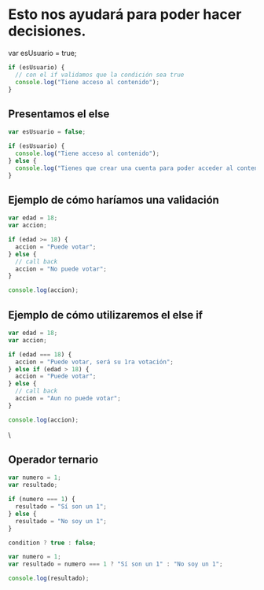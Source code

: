 # Esto nos ayudará para poder hacer decisiones.

var esUsuario = true;

```javascript
if (esUsuario) {
  // con el if validamos que la condición sea true
  console.log("Tiene acceso al contenido");
}
```

## Presentamos el else

```javascript
var esUsuario = false;

if (esUsuario) {
  console.log("Tiene acceso al contenido");
} else {
  console.log("Tienes que crear una cuenta para poder acceder al contenido");
}
```

## Ejemplo de cómo haríamos una validación

```javascript
var edad = 18;
var accion;

if (edad >= 18) {
  accion = "Puede votar";
} else {
  // call back
  accion = "No puede votar";
}

console.log(accion);
```

## Ejemplo de cómo utilizaremos el else if

```javascript
var edad = 18;
var accion;

if (edad === 18) {
  accion = "Puede votar, será su 1ra votación";
} else if (edad > 18) {
  accion = "Puede votar";
} else {
  // call back
  accion = "Aun no puede votar";
}

console.log(accion);
```

\

## Operador ternario

```javascript
var numero = 1;
var resultado;

if (numero === 1) {
  resultado = "Sí son un 1";
} else {
  resultado = "No soy un 1";
}

condition ? true : false;

var numero = 1;
var resultado = numero === 1 ? "Sí son un 1" : "No soy un 1";

console.log(resultado);
```
